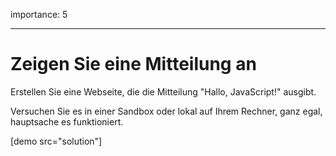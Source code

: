 importance: 5

---

# Zeigen Sie eine Mitteilung an

Erstellen Sie eine Webseite, die die Mitteilung "Hallo, JavaScript!" ausgibt.

Versuchen Sie es in einer Sandbox oder lokal auf Ihrem Rechner, ganz egal, hauptsache es funktioniert.

[demo src="solution"]

